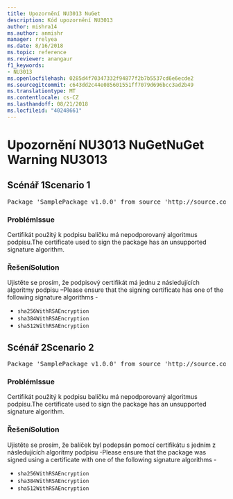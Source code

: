 ```yaml
---
title: Upozornění NU3013 NuGet
description: Kód upozornění NU3013
author: mishra14
ms.author: anmishr
manager: rrelyea
ms.date: 8/16/2018
ms.topic: reference
ms.reviewer: anangaur
f1_keywords:
- NU3013
ms.openlocfilehash: 0285d4f70347332f94877f2b7b5537cd6e6ecde2
ms.sourcegitcommit: c643dd2c44e085601551ff7079d696bcc3ad2b49
ms.translationtype: MT
ms.contentlocale: cs-CZ
ms.lasthandoff: 08/21/2018
ms.locfileid: "40248661"
---
```

# <a name="nuget-warning-nu3013"></a><span data-ttu-id="828a1-103">Upozornění NU3013 NuGet</span><span class="sxs-lookup"><span data-stu-id="828a1-103">NuGet Warning NU3013</span></span>

## <a name="scenario-1"></a><span data-ttu-id="828a1-104">Scénář 1</span><span class="sxs-lookup"><span data-stu-id="828a1-104">Scenario 1</span></span>

<pre>Package 'SamplePackage v1.0.0' from source 'http://source.com/index.json': The signing certificate has an unsupported signature algorithm.</pre>

### <a name="issue"></a><span data-ttu-id="828a1-105">Problém</span><span class="sxs-lookup"><span data-stu-id="828a1-105">Issue</span></span>

<span data-ttu-id="828a1-106">Certifikát použitý k podpisu balíčku má nepodporovaný algoritmus podpisu.</span><span class="sxs-lookup"><span data-stu-id="828a1-106">The certificate used to sign the package has an unsupported signature algorithm.</span></span>


### <a name="solution"></a><span data-ttu-id="828a1-107">Řešení</span><span class="sxs-lookup"><span data-stu-id="828a1-107">Solution</span></span>

<span data-ttu-id="828a1-108">Ujistěte se prosím, že podpisový certifikát má jednu z následujících algoritmy podpisu –</span><span class="sxs-lookup"><span data-stu-id="828a1-108">Please ensure that the signing certificate has one of the following signature algorithms -</span></span> 
* `sha256WithRSAEncryption`
* `sha384WithRSAEncryption`
* `sha512WithRSAEncryption`



## <a name="scenario-2"></a><span data-ttu-id="828a1-109">Scénář 2</span><span class="sxs-lookup"><span data-stu-id="828a1-109">Scenario 2</span></span>

<pre>Package 'SamplePackage v1.0.0' from source 'http://source.com/index.json': The primary signature's certificate has an unsupported signature algorithm.</pre>

### <a name="issue"></a><span data-ttu-id="828a1-110">Problém</span><span class="sxs-lookup"><span data-stu-id="828a1-110">Issue</span></span>

<span data-ttu-id="828a1-111">Certifikát použitý k podpisu balíčku má nepodporovaný algoritmus podpisu.</span><span class="sxs-lookup"><span data-stu-id="828a1-111">The certificate used to sign the package has an unsupported signature algorithm.</span></span>


### <a name="solution"></a><span data-ttu-id="828a1-112">Řešení</span><span class="sxs-lookup"><span data-stu-id="828a1-112">Solution</span></span>

<span data-ttu-id="828a1-113">Ujistěte se prosím, že balíček byl podepsán pomocí certifikátu s jedním z následujících algoritmy podpisu -</span><span class="sxs-lookup"><span data-stu-id="828a1-113">Please ensure that the package was signed using a certificate with one of the following signature algorithms -</span></span> 
* `sha256WithRSAEncryption`
* `sha384WithRSAEncryption`
* `sha512WithRSAEncryption`


